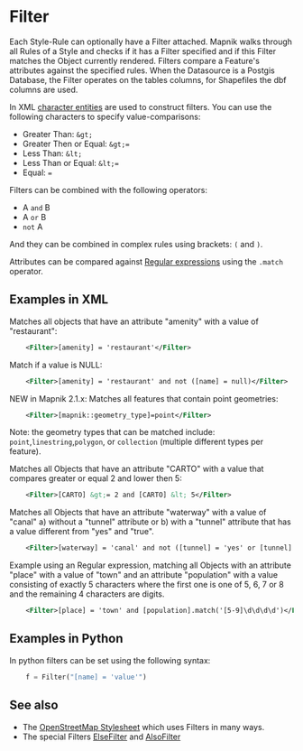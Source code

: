 # Filter

Each Style-Rule can optionally have a Filter attached. Mapnik walks through all Rules of a Style and checks if it has a Filter specified and if this Filter matches the Object currently rendered. Filters compare a Feature's attributes against the specified rules. When the Datasource is a Postgis Database, the Filter operates on the tables columns, for Shapefiles the dbf columns are used.

In XML [character entities](http://en.wikipedia.org/wiki/List_of_XML_and_HTML_character_entity_references) are used to construct filters. You can use the following characters to specify value-comparisons:

 * Greater Than: `&gt;`
 * Greater Then or Equal: `&gt;=`
 * Less Than: `&lt;`
 * Less Than or Equal: `&lt;=`
 * Equal: `=`

Filters can be combined with the following operators:

 * A `and` B
 * A `or` B
 * `not` A

And they can be combined in complex rules using brackets: `(` and `)`.

Attributes can be compared against [Regular expressions](http://en.wikipedia.org/wiki/Regular_expression) using the `.match` operator.

## Examples in XML
Matches all objects that have an attribute "amenity" with a value of "restaurant":

```xml
    <Filter>[amenity] = 'restaurant'</Filter> 
```

Match if a value is NULL:
```xml
    <Filter>[amenity] = 'restaurant' and not ([name] = null)</Filter> 
```

NEW in Mapnik 2.1.x: Matches all features that contain point geometries:

```xml
    <Filter>[mapnik::geometry_type]=point</Filter> 
```

Note: the geometry types that can be matched include: `point`,`linestring`,`polygon`, or `collection` (multiple different types per feature).

Matches all Objects that have an attribute "CARTO" with a value that compares greater or equal 2 and lower then 5:

```xml
    <Filter>[CARTO] &gt;= 2 and [CARTO] &lt; 5</Filter>
```

Matches all Objects that have an attribute "waterway" with a value of "canal" a) without a "tunnel" attribute or b) with a "tunnel" attribute that has a value different from "yes" and "true".

```xml
    <Filter>[waterway] = 'canal' and not ([tunnel] = 'yes' or [tunnel] = 'true')</Filter> 
```

Example using an Regular expression, matching all Objects with an attribute "place" with a value of "town" and an attribute "population" with a value consisting of exactly 5 characters where the first one is one of 5, 6, 7 or 8 and the remaining 4 characters are digits.

```xml
    <Filter>[place] = 'town' and [population].match('[5-9]\d\d\d\d')</Filter>
```

## Examples in Python
In python filters can be set using the following syntax:

```python
    f = Filter("[name] = 'value'")
```

## See also
 * The [OpenStreetMap Stylesheet](http://trac.openstreetmap.org/browser/applications/rendering/mapnik/osm.xml?rev=9228) which uses Filters in many ways.
 * The special Filters [ElseFilter](https://github.com/mapnik/mapnik/wiki/ElseFilter) and [AlsoFilter](https://github.com/mapnik/mapnik/wiki/AlsoFilter)
